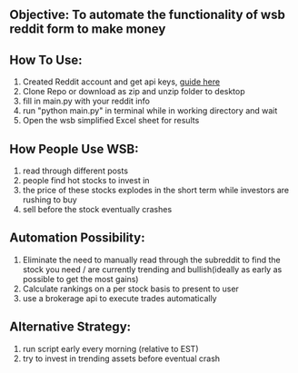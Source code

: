 ## Objective: To automate the functionality of wsb reddit form to make money

## How To Use:

1. Created Reddit account and get api keys, [guide here](https://towardsdatascience.com/how-to-use-the-reddit-api-in-python-5e05ddfd1e5c)
2. Clone Repo or download as zip and unzip folder to desktop
3. fill in main.py with your reddit info 
4. run "python main.py" in terminal while in working directory and wait
5. Open the wsb simplified Excel sheet for results

## How People Use WSB:

1. read through different posts
2. people find hot stocks to invest in 
3. the price of these stocks explodes in the short term while investors are rushing to buy
4. sell before the stock eventually crashes


## Automation Possibility:

1. Eliminate the need to manually read through the subreddit to find the stock you need
/ are currently trending and bullish(ideally as early as possible to get the most gains)
2. Calculate rankings on a per stock basis to present to user
3. use a brokerage api to execute trades automatically


## Alternative Strategy:

1. run script early every morning (relative to EST)
2. try to invest in trending assets before eventual crash 










